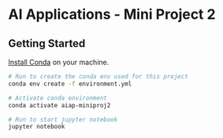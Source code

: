 # AI Applications - Mini Project 2

## Getting Started

[Install Conda](https://docs.anaconda.com/free/miniconda/#quick-command-line-install) on your machine.

```sh
# Run to create the conda env used for this project
conda env create -f environment.yml

# Activate conda environment
conda activate aiap-miniproj2

# Run to start jupyter notebook
jupyter notebook
```
